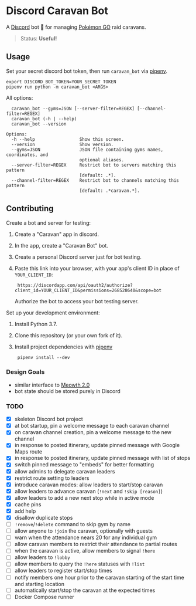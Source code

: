 # Discord Caravan Bot

A [Discord](https://discordapp.com/) bot 🤖 for managing [Pokémon GO](https://www.pokemongo.com/) raid caravans.

> Status: **Useful!**


## Usage

Set your secret discord bot token, then run `caravan_bot` via
[pipenv](https://docs.pipenv.org/).

    export DISCORD_BOT_TOKEN=YOUR_SECRET_TOKEN
    pipenv run python -m caravan_bot <ARGS>

All options:

```
  caravan_bot --gyms=JSON [--server-filter=REGEX] [--channel-filter=REGEX]
  caravan_bot (-h | --help)
  caravan_bot --version

Options:
  -h --help                 Show this screen.
  --version                 Show version.
  --gyms=JSON               JSON file containing gyms names, coordinates, and
                            optional aliases.
  --server-filter=REGEX     Restrict bot to servers matching this pattern
                            [default: .*].
  --channel-filter=REGEX    Restrict bot to channels matching this pattern
                            [default: .*caravan.*].
``````


## Contributing

Create a bot and server for testing:

1. Create a "Caravan" app in discord.
2. In the app, create a "Caravan Bot" bot.
3. Create a personal Discord server just for bot testing.
4. Paste this link into your browser, with your app's client ID in place of `YOUR_CLIENT_ID`:

        https://discordapp.com/api/oauth2/authorize?client_id=YOUR_CLIENT_ID&permissions=268528640&scope=bot

    Authorize the bot to access your bot testing server.


Set up your development environment:

1. Install Python 3.7.
2. Clone this repository (or your own fork of it).
3. Install project dependencies with [pipenv](https://docs.pipenv.org/)

        pipenv install --dev


### Design Goals

- similar interface to [Meowth 2.0](https://github.com/FoglyOgly/Meowth)
- bot state should be stored purely in Discord


### TODO

- [X] skeleton Discord bot project
- [X] at bot startup, pin a welcome message to each caravan channel
- [X] on caravan channel creation, pin a welcome message to the new channel
- [X] in response to posted itinerary, update pinned message with Google Maps route
- [X] in response to posted itinerary, update pinned message with list of stops
- [X] switch pinned message to "embeds" for better formatting
- [X] allow admins to delegate caravan leaders
- [X] restrict route setting to leaders
- [X] introduce caravan modes: allow leaders to start/stop caravan
- [X] allow leaders to advance caravan (`!next` and `!skip [reason]`)
- [X] allow leaders to add a new next stop while in active mode
- [X] cache pins
- [X] add help
- [X] disallow duplicate stops
- [ ] `!remove`/`!delete` command to skip gym by name
- [ ] allow anyone to `!join` the caravan, optionally with guests
- [ ] warn when the attendance nears 20 for any individual gym
- [ ] allow caravan members to restrict their attendance to partial routes
- [ ] when the caravan is active, allow members to signal `!here`
- [ ] allow leaders to `!lobby`
- [ ] allow members to query the `!here` statuses with `!list`
- [ ] allow leaders to register start/stop times
- [ ] notify members one hour prior to the caravan starting of the start time and starting location
- [ ] automatically start/stop the caravan at the expected times
- [ ] Docker Compose runner
